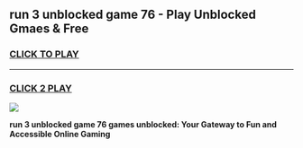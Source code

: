 
## run 3 unblocked game 76 - Play Unblocked Gmaes & Free
<h3>
<a href="https://news.freeplayer.one?title=run_3_unblocked_game_76&ref=23F">CLICK TO PLAY</a></h3>
<hr>

<h3>
<a href="https://news.freeplayer.one?title=run_3_unblocked_game_76&ref=23F">CLICK 2 PLAY</a>
  
</h3>

<a href="https://news.freeplayer.one?title=run_3_unblocked_game_76&ref=23F/"><img src="https://clearcache.store/games.png"></a>


**run 3 unblocked game 76 games unblocked: Your Gateway to Fun and Accessible Online Gaming**
